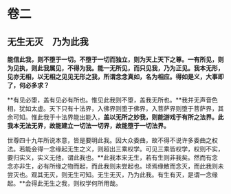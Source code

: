 # 卷二

##  无生无灭　乃为此我

**能信此我，则不堕于一切。不堕于一切而独立，则为天上天下之尊。一有所见，则为见执，则此我属见，不得为我。能一无所见，而只见我，乃为正见。我本无形，见亦无相，以无相之见见无形之我，所谓念念真如，名为相应。得如是义，大事即了，何必多求？**

**有见必堕，盖有见必有所也。惟见此我则不堕，盖我无所也。**我并无声音色相，犹如太虚。天下只有十法界，入佛界则堕于佛界，入菩萨界则堕于菩萨界，其余可知。惟此我于十法界能出能入，**盖以无所之妙我，则能游戏于有所之法界。此我本无法无界，故能建立一切法一切界，故能堕于一切法界。**

世尊四十九年所说本意，皆是要明此我。因大众委曲，故不得不说许多委曲之权法。若能会得一念缘起无生之义，则超出三乘权学。可见三乘皆权学，权则不实，要归实义，实义无他，谓此我也。**此我本来无生，若有生则非我矣。然而有念念亦非生，必有所缘之物而起，而此我则未尝起也。顷焉缘散而念灭，而此我则未尝灭也。观其无灭，则无生可知。无生无灭，乃为此我。有生有灭，是谓一念缘起。**会得此无生之我，则权学何所用哉。
